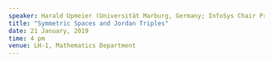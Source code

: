 ```yaml
---
speaker: Harald Upmeier (Universität Marburg, Germany; InfoSys Chair Professor, IISc)
title: "Symmetric Spaces and Jordan Triples"
date: 21 January, 2019
time: 4 pm
venue: LH-1, Mathematics Department
---
```

